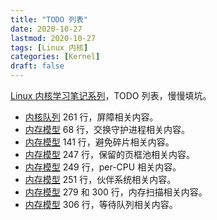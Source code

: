 ```yaml
---
title: "TODO 列表"
date: 2020-10-27
lastmod: 2020-10-27
tags: [Linux 内核]
categories: [Kernel]
draft: false
---
```


[Linux 内核学习笔记系列](/posts/kernel/kernel)，TODO 列表，慢慢填坑。

<!--more-->

- [内核队列](/posts/kernel/data-structure/kfifo) 261 行，屏障相关内容。
- [内存模型](/posts/kernel/memory/model) 68 行，交换守护进程相关内容。
- [内存模型](/posts/kernel/memory/model) 141 行，避免碎片相关内容。
- [内存模型](/posts/kernel/memory/model) 247 行，保留的页框池相关内容。
- [内存模型](/posts/kernel/memory/model) 249 行，per-CPU 相关内容。
- [内存模型](/posts/kernel/memory/model) 251 行，伙伴系统相关内容。
- [内存模型](/posts/kernel/memory/model) 279 和 300 行，内存扫描相关内容。
- [内存模型](/posts/kernel/memory/model) 306 行，等待队列相关内容。
